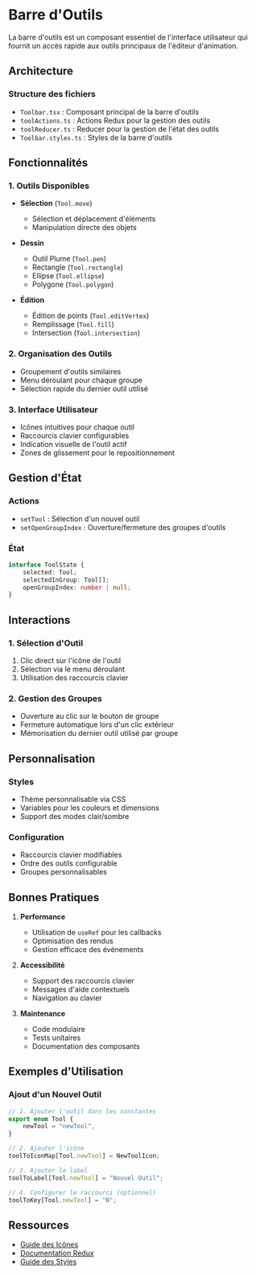 # Barre d'Outils

La barre d'outils est un composant essentiel de l'interface utilisateur qui fournit un accès rapide aux outils principaux de l'éditeur d'animation.

## Architecture

### Structure des fichiers

-   `Toolbar.tsx` : Composant principal de la barre d'outils
-   `toolActions.ts` : Actions Redux pour la gestion des outils
-   `toolReducer.ts` : Reducer pour la gestion de l'état des outils
-   `Toolbar.styles.ts` : Styles de la barre d'outils

## Fonctionnalités

### 1. Outils Disponibles

-   **Sélection** (`Tool.move`)

    -   Sélection et déplacement d'éléments
    -   Manipulation directe des objets

-   **Dessin**

    -   Outil Plume (`Tool.pen`)
    -   Rectangle (`Tool.rectangle`)
    -   Ellipse (`Tool.ellipse`)
    -   Polygone (`Tool.polygon`)

-   **Édition**
    -   Édition de points (`Tool.editVertex`)
    -   Remplissage (`Tool.fill`)
    -   Intersection (`Tool.intersection`)

### 2. Organisation des Outils

-   Groupement d'outils similaires
-   Menu déroulant pour chaque groupe
-   Sélection rapide du dernier outil utilisé

### 3. Interface Utilisateur

-   Icônes intuitives pour chaque outil
-   Raccourcis clavier configurables
-   Indication visuelle de l'outil actif
-   Zones de glissement pour le repositionnement

## Gestion d'État

### Actions

-   `setTool` : Sélection d'un nouvel outil
-   `setOpenGroupIndex` : Ouverture/fermeture des groupes d'outils

### État

```typescript
interface ToolState {
	selected: Tool;
	selectedInGroup: Tool[];
	openGroupIndex: number | null;
}
```

## Interactions

### 1. Sélection d'Outil

1. Clic direct sur l'icône de l'outil
2. Sélection via le menu déroulant
3. Utilisation des raccourcis clavier

### 2. Gestion des Groupes

-   Ouverture au clic sur le bouton de groupe
-   Fermeture automatique lors d'un clic extérieur
-   Mémorisation du dernier outil utilisé par groupe

## Personnalisation

### Styles

-   Thème personnalisable via CSS
-   Variables pour les couleurs et dimensions
-   Support des modes clair/sombre

### Configuration

-   Raccourcis clavier modifiables
-   Ordre des outils configurable
-   Groupes personnalisables

## Bonnes Pratiques

1. **Performance**

    - Utilisation de `useRef` pour les callbacks
    - Optimisation des rendus
    - Gestion efficace des événements

2. **Accessibilité**

    - Support des raccourcis clavier
    - Messages d'aide contextuels
    - Navigation au clavier

3. **Maintenance**
    - Code modulaire
    - Tests unitaires
    - Documentation des composants

## Exemples d'Utilisation

### Ajout d'un Nouvel Outil

```typescript
// 1. Ajouter l'outil dans les constantes
export enum Tool {
	newTool = "newTool",
}

// 2. Ajouter l'icône
toolToIconMap[Tool.newTool] = NewToolIcon;

// 3. Ajouter le label
toolToLabel[Tool.newTool] = "Nouvel Outil";

// 4. Configurer le raccourci (optionnel)
toolToKey[Tool.newTool] = "N";
```

## Ressources

-   [Guide des Icônes](../technical/icons.md)
-   [Documentation Redux](../technical/state.md)
-   [Guide des Styles](../technical/styles.md)
